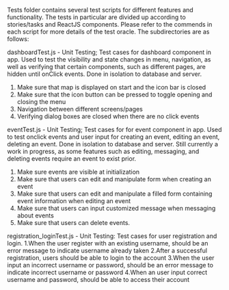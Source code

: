 Tests folder contains several test scripts for different features and functionality. The tests in particular are divided up according to stories/tasks and ReactJS components. Please refer to the commends in each script for more details of the test oracle. The subdirectories are as follows:

dashboardTest.js - Unit Testing; Test cases for dashboard component in app. Used to test the visibility and state changes in menu, navigation, as well as verifying that certain components, such as different pages, are hidden until onClick events. Done in isolation to database and server.
1. Make sure that map is displayed on start and the icon bar is closed
2. Make sure that the icon button can be pressed to toggle opening and closing the menu
3. Navigation between different screens/pages
4. Verifying dialog boxes are closed when there are no click events

eventTest.js - Unit Testing; Test cases for for event component in app. Used to test onclick events and user input for creating an event, editing an event, deleting an event. Done in isolation to database and server. Still currently a work in progress, as some features such as editing, messaging, and deleting events require an event to exist prior.
1. Make sure events are visible at initialization
2. Make sure that users can edit and manipulate form when creating an event
3. Make sure that users can edit and manipulate a filled form containing event information when editing an event
4. Make sure that users can input customized message when messaging about events
5. Make sure that users can delete events.

registration_loginTest.js - Unit Testing: Test cases for user registration and login. 
1.When the user register with an existing username, should be an error message to indicate username already taken
2.After a successful registration, users should be able to login to the account
3.When the user input an incorrect username or password, should be an error message to indicate incorrect username or password
4.When an user input correct username and password, should be able to access their account
